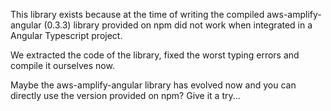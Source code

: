 This library exists because at the time of writing the compiled aws-amplify-angular (0.3.3) library provided on npm
did not work when integrated in a Angular Typescript project.

We extracted the code of the library, fixed the worst typing errors and compile it ourselves now.

Maybe the aws-amplify-angular library has evolved now and you can directly use the version provided on npm? Give it a try...

